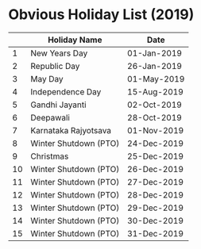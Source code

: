 # Obvious Holiday List (2019)

| | Holiday Name          | Date        |
|--| --------------------- | ----------- |
| 1 | New Years Day         | 01-Jan-2019 |
| 2 | Republic Day          | 26-Jan-2019 |
| 3 | May Day               | 01-May-2019 |
| 4 | Independence Day      | 15-Aug-2019 |
| 5 | Gandhi Jayanti        | 02-Oct-2019 |
| 6 | Deepawali             | 28-Oct-2019 |
| 7 | Karnataka Rajyotsava  | 01-Nov-2019 |
| 8 | Winter Shutdown (PTO) | 24-Dec-2019 |
| 9 | Christmas             | 25-Dec-2019 |
| 10 | Winter Shutdown (PTO) | 26-Dec-2019 |
| 11 | Winter Shutdown (PTO) | 27-Dec-2019 |
| 12 | Winter Shutdown (PTO) | 28-Dec-2019 |
| 13 | Winter Shutdown (PTO) | 29-Dec-2019 |
| 14 | Winter Shutdown (PTO) | 30-Dec-2019 |
| 15 | Winter Shutdown (PTO) | 31-Dec-2019 |